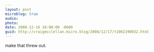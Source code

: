 ```yaml
---
layout: post
microblog: true
audio: 
photo: 
date: 2008-12-16 18:00:00 -0600
guid: http://craigmcclellan.micro.blog/2008/12/17/t1062190832.html
---
```

make that threw out.
